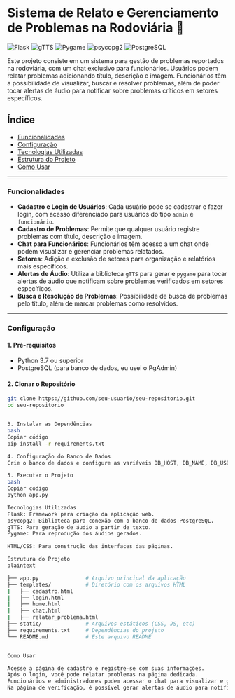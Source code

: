 # Sistema de Relato e Gerenciamento de Problemas na Rodoviária 🚌

![Flask](https://img.shields.io/badge/Flask-1.1.2-blue)
![gTTS](https://img.shields.io/badge/gTTS-2.2.3-brightgreen)
![Pygame](https://img.shields.io/badge/Pygame-2.0.1-lightgrey)
![psycopg2](https://img.shields.io/badge/psycopg2-2.9.5-yellow)
![PostgreSQL](https://img.shields.io/badge/PostgreSQL-13.3-blue)

Este projeto consiste em um sistema para gestão de problemas reportados na rodoviária, com um chat exclusivo para funcionários. Usuários podem relatar problemas adicionando título, descrição e imagem. Funcionários têm a possibilidade de visualizar, buscar e resolver problemas, além de poder tocar alertas de áudio para notificar sobre problemas críticos em setores específicos.

## Índice
- [Funcionalidades](#funcionalidades)
- [Configuração](#configuração)
- [Tecnologias Utilizadas](#tecnologias-utilizadas)
- [Estrutura do Projeto](#estrutura-do-projeto)
- [Como Usar](#como-usar)

---

### Funcionalidades
- **Cadastro e Login de Usuários**: Cada usuário pode se cadastrar e fazer login, com acesso diferenciado para usuários do tipo `admin` e `funcionário`.
- **Cadastro de Problemas**: Permite que qualquer usuário registre problemas com título, descrição e imagem.
- **Chat para Funcionários**: Funcionários têm acesso a um chat onde podem visualizar e gerenciar problemas relatados.
- **Setores**: Adição e exclusão de setores para organização e relatórios mais específicos.
- **Alertas de Áudio**: Utiliza a biblioteca `gTTS` para gerar e `pygame` para tocar alertas de áudio que notificam sobre problemas verificados em setores específicos.
- **Busca e Resolução de Problemas**: Possibilidade de busca de problemas pelo título, além de marcar problemas como resolvidos.

---

### Configuração

#### 1. Pré-requisitos
- Python 3.7 ou superior
- PostgreSQL (para banco de dados, eu usei o PgAdmin)
  
#### 2. Clonar o Repositório
```bash
git clone https://github.com/seu-usuario/seu-repositorio.git
cd seu-repositorio


3. Instalar as Dependências
bash
Copiar código
pip install -r requirements.txt

4. Configuração do Banco de Dados
Crie o banco de dados e configure as variáveis DB_HOST, DB_NAME, DB_USER, e DB_PASSWORD no código para conectar ao seu banco PostgreSQL.

5. Executar o Projeto
bash
Copiar código
python app.py

Tecnologias Utilizadas
Flask: Framework para criação da aplicação web.
psycopg2: Biblioteca para conexão com o banco de dados PostgreSQL.
gTTS: Para geração de áudio a partir de texto.
Pygame: Para reprodução dos áudios gerados.

HTML/CSS: Para construção das interfaces das páginas.

Estrutura do Projeto
plaintext

├── app.py               # Arquivo principal da aplicação
├── templates/           # Diretório com os arquivos HTML
|   ├── cadastro.html
|   ├── login.html
|   ├── home.html
|   ├── chat.html
|   ├── relatar_problema.html
├── static/              # Arquivos estáticos (CSS, JS, etc)
├── requirements.txt     # Dependências do projeto
└── README.md            # Este arquivo README


Como Usar

Acesse a página de cadastro e registre-se com suas informações.
Após o login, você pode relatar problemas na página dedicada.
Funcionários e administradores podem acessar o chat para visualizar e gerenciar os problemas relatados.
Na página de verificação, é possível gerar alertas de áudio para notificar sobre problemas críticos.
